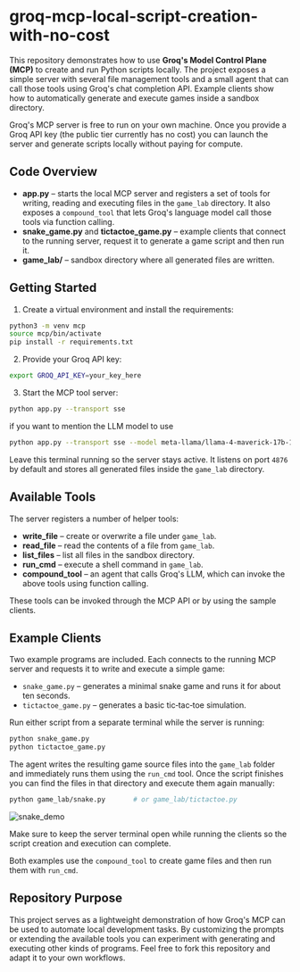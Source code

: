 # groq-mcp-local-script-creation-with-no-cost

This repository demonstrates how to use **Groq's Model Control Plane (MCP)** to create and run Python scripts locally. The project exposes a simple server with several file management tools and a small agent that can call those tools using Groq's chat completion API. Example clients show how to automatically generate and execute games inside a sandbox directory.

Groq's MCP server is free to run on your own machine. Once you provide a Groq API key (the public tier currently has no cost) you can launch the server and generate scripts locally without paying for compute.

## Code Overview

- **app.py** – starts the local MCP server and registers a set of tools for
  writing, reading and executing files in the `game_lab` directory. It also
  exposes a `compound_tool` that lets Groq's language model call those tools via
  function calling.
- **snake_game.py** and **tictactoe_game.py** – example clients that connect to
  the running server, request it to generate a game script and then run it.
- **game_lab/** – sandbox directory where all generated files are written. 

## Getting Started

1. Create a virtual environment and install the requirements:

```bash
python3 -m venv mcp
source mcp/bin/activate
pip install -r requirements.txt
```

2. Provide your Groq API key:

```bash
export GROQ_API_KEY=your_key_here
```

3. Start the MCP tool server:

```bash
python app.py --transport sse
```

if you want to mention the LLM model to use

```bash
python app.py --transport sse --model meta-llama/llama-4-maverick-17b-128e-instruct
```

Leave this terminal running so the server stays active. It listens on port
`4876` by default and stores all generated files inside the `game_lab`
directory.

## Available Tools

The server registers a number of helper tools:

- **write_file** – create or overwrite a file under `game_lab`.
- **read_file** – read the contents of a file from `game_lab`.
- **list_files** – list all files in the sandbox directory.
- **run_cmd** – execute a shell command in `game_lab`.
- **compound_tool** – an agent that calls Groq's LLM, which can invoke the above tools using function calling.

These tools can be invoked through the MCP API or by using the sample clients.

## Example Clients

Two example programs are included. Each connects to the running MCP server and requests it to write and execute a simple game:

- `snake_game.py` – generates a minimal snake game and runs it for about ten seconds.
- `tictactoe_game.py` – generates a basic tic‑tac‑toe simulation.

Run either script from a separate terminal while the server is running:

```bash
python snake_game.py
python tictactoe_game.py
```

The agent writes the resulting game source files into the `game_lab` folder and
immediately runs them using the `run_cmd` tool. Once the script finishes you can
find the files in that directory and execute them again manually:

```bash
python game_lab/snake.py       # or game_lab/tictactoe.py
```

![snake_demo](https://github.com/user-attachments/assets/f50f8f62-2ec2-45f8-8d9e-6ff635467c69)

Make sure to keep the server terminal open while running the clients so the
script creation and execution can complete.

Both examples use the `compound_tool` to create game files and then run them with `run_cmd`.

## Repository Purpose

This project serves as a lightweight demonstration of how Groq's MCP can be used to automate local development tasks. By customizing the prompts or extending the available tools you can experiment with generating and executing other kinds of programs. Feel free to fork this repository and adapt it to your own workflows.
